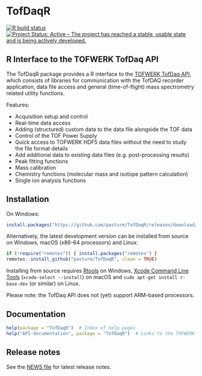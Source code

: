 # TofDaqR
<!-- badges: start -->
[![R build status](https://github.com/pasturm/TofDaqR/workflows/R-CMD-check/badge.svg)](https://github.com/pasturm/TofDaqR/actions)
[![Project Status: Active – The project has reached a stable, usable state and is being actively developed.](https://www.repostatus.org/badges/latest/active.svg)](https://www.repostatus.org/#active)
<!-- badges: end -->


## R Interface to the TOFWERK TofDaq API
The TofDaqR package provides a R interface to the [TOFWERK TofDaq API](https://www.tofwerk.com/software/tofdaq/), which consists of libraries for communication with the TofDAQ recorder application, data file access and general (time-of-flight) mass spectrometry related utility functions. 

Features:

* Acquisition setup and control
* Real-time data access
* Adding (structured) custom data to the data file alongside the TOF data
* Control of the TOF Power Supply
* Quick access to TOFWERK HDF5 data files without the need to study the file format details
* Add additional data to existing data files (e.g. post-processing results)
* Peak fitting functions
* Mass calibration
* Chemistry functions (molecular mass and isotope pattern calculation)
* Single ion analysis functions

## Installation

On Windows:
```r
install.packages("https://github.com/pasturm/TofDaqR/releases/download/v0.3.10/TofDaqR_0.3.10.zip", repos = NULL)
```

Alternatively, the latest development version can be installed from source on Windows, macOS (x86-64 processors) and Linux:
```r
if (!require("remotes")) { install.packages("remotes") }
remotes::install_github("pasturm/TofDaqR", clean = TRUE)
```
Installing from source requires [Rtools](https://cran.r-project.org/bin/windows/Rtools/) on Windows, [Xcode Command Line Tools](https://developer.apple.com/xcode/resources/) (`xcode-select --install`) on macOS and `sudo apt-get install r-base-dev` (or similar) on Linux. 

Please note: the TofDaq API does not (yet) support ARM-based processors.

## Documentation
```r
help(package = "TofDaqR")  # Index of help pages
help("API-documentation", package = "TofDaqR")  # Links to the TOFWERK TofDaq API documentation
```

## Release notes
See the [NEWS file](https://github.com/pasturm/TofDaqR/blob/master/NEWS.md) for latest release notes.
